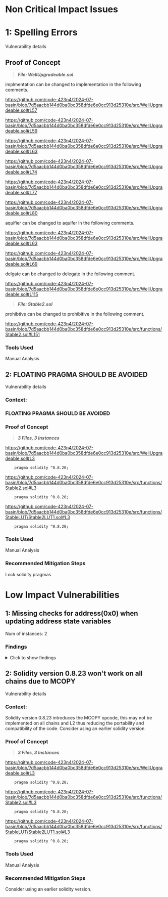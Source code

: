 # Non Critical Impact Issues

# 1: Spelling Errors

Vulnerability details

## Proof of Concept

> ***File: WellUpgradeable.sol***

implmentation can be changed to implementation in the following comments.

https://github.com/code-423n4/2024-07-basin/blob/7d5aacbb144d0ba0bc358dfde6e0cc913d25310e/src/WellUpgradeable.sol#L57

https://github.com/code-423n4/2024-07-basin/blob/7d5aacbb144d0ba0bc358dfde6e0cc913d25310e/src/WellUpgradeable.sol#L59

https://github.com/code-423n4/2024-07-basin/blob/7d5aacbb144d0ba0bc358dfde6e0cc913d25310e/src/WellUpgradeable.sol#L63

https://github.com/code-423n4/2024-07-basin/blob/7d5aacbb144d0ba0bc358dfde6e0cc913d25310e/src/WellUpgradeable.sol#L74

https://github.com/code-423n4/2024-07-basin/blob/7d5aacbb144d0ba0bc358dfde6e0cc913d25310e/src/WellUpgradeable.sol#L77

https://github.com/code-423n4/2024-07-basin/blob/7d5aacbb144d0ba0bc358dfde6e0cc913d25310e/src/WellUpgradeable.sol#L80


aquifier can be changed to aquifer in the following comments.

https://github.com/code-423n4/2024-07-basin/blob/7d5aacbb144d0ba0bc358dfde6e0cc913d25310e/src/WellUpgradeable.sol#L63 

https://github.com/code-423n4/2024-07-basin/blob/7d5aacbb144d0ba0bc358dfde6e0cc913d25310e/src/WellUpgradeable.sol#L69 


delgate can be changed to delegate in the following comment.

https://github.com/code-423n4/2024-07-basin/blob/7d5aacbb144d0ba0bc358dfde6e0cc913d25310e/src/WellUpgradeable.sol#L115 

> ***File: Stable2.sol***

prohibtive can be changed to prohibitive in the following comment.

https://github.com/code-423n4/2024-07-basin/blob/7d5aacbb144d0ba0bc358dfde6e0cc913d25310e/src/functions/Stable2.sol#L151 


### Tools Used

Manual Analysis

## 2: FLOATING PRAGMA SHOULD BE AVOIDED

Vulnerability details

### Context:

### FLOATING PRAGMA SHOULD BE AVOIDED

### Proof of Concept

> ***3 Files, 3 Instances*** 

https://github.com/code-423n4/2024-07-basin/blob/7d5aacbb144d0ba0bc358dfde6e0cc913d25310e/src/WellUpgradeable.sol#L3
```solidity
	pragma solidity ^0.8.20;
```

https://github.com/code-423n4/2024-07-basin/blob/7d5aacbb144d0ba0bc358dfde6e0cc913d25310e/src/functions/Stable2.sol#L3
```solidity
	pragma solidity ^0.8.20;
```

https://github.com/code-423n4/2024-07-basin/blob/7d5aacbb144d0ba0bc358dfde6e0cc913d25310e/src/functions/StableLUT/Stable2LUT1.sol#L3
```solidity
	pragma solidity ^0.8.20;
```

### Tools Used

Manual Analysis

### Recommended Mitigation Steps

Lock solidity pragmas


# Low Impact Vulnerabilities

## 1: Missing checks for address(0x0) when updating address state variables 

Num of instances: 2

### Findings 


<details><summary>Click to show findings</summary>

['[93](https://github.com/code-423n4/2024-07-basin/blob/7d5aacbb144d0ba0bc358dfde6e0cc913d25310e/src/WellUpgradeable.sol#L93-L96)']
```solidity
           function upgradeTo(address newImplementation) public override {
       _authorizeUpgrade(newImplementation);
       _upgradeToAndCallUUPS(newImplementation, new bytes(0), false);
   }

```
[‘[104](https://github.com/code-423n4/2024-07-basin/blob/7d5aacbb144d0ba0bc358dfde6e0cc913d25310e/src/WellUpgradeable.sol#L104-L107)’]

```solidity
   function upgradeToAndCall(address newImplementation, bytes memory data) public payable override {
       _authorizeUpgrade(newImplementation);
       _upgradeToAndCallUUPS(newImplementation, data, true);
   }
```


</details>

## 2: Solidity version 0.8.23 won't work on all chains due to MCOPY

Vulnerability details

### Context:

Solidity version 0.8.23 introduces the MCOPY opcode, this may not be implemented on all chains and L2 thus reducing the portability and compatibility of the code. Consider using an earlier solidity version.

### Proof of Concept

> ***3 Files, 3 Instances*** 

https://github.com/code-423n4/2024-07-basin/blob/7d5aacbb144d0ba0bc358dfde6e0cc913d25310e/src/WellUpgradeable.sol#L3
```solidity
	pragma solidity ^0.8.20;
```

https://github.com/code-423n4/2024-07-basin/blob/7d5aacbb144d0ba0bc358dfde6e0cc913d25310e/src/functions/Stable2.sol#L3
```solidity
	pragma solidity ^0.8.20;
```

https://github.com/code-423n4/2024-07-basin/blob/7d5aacbb144d0ba0bc358dfde6e0cc913d25310e/src/functions/StableLUT/Stable2LUT1.sol#L3
```solidity
	pragma solidity ^0.8.20;
```

### Tools Used

Manual Analysis

### Recommended Mitigation Steps

Consider using an earlier solidity version.

